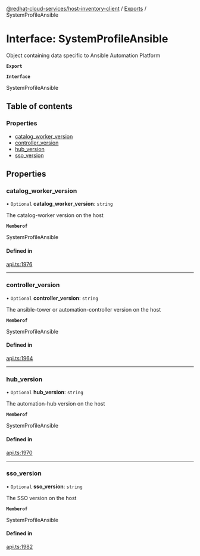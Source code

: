 [@redhat-cloud-services/host-inventory-client](../README.md) / [Exports](../modules.md) / SystemProfileAnsible

# Interface: SystemProfileAnsible

Object containing data specific to Ansible Automation Platform

**`Export`**

**`Interface`**

SystemProfileAnsible

## Table of contents

### Properties

- [catalog\_worker\_version](SystemProfileAnsible.md#catalog_worker_version)
- [controller\_version](SystemProfileAnsible.md#controller_version)
- [hub\_version](SystemProfileAnsible.md#hub_version)
- [sso\_version](SystemProfileAnsible.md#sso_version)

## Properties

### catalog\_worker\_version

• `Optional` **catalog\_worker\_version**: `string`

The catalog-worker version on the host

**`Memberof`**

SystemProfileAnsible

#### Defined in

[api.ts:1976](https://github.com/RedHatInsights/javascript-clients/blob/master/packages/host-inventory/api.ts#L1976)

___

### controller\_version

• `Optional` **controller\_version**: `string`

The ansible-tower or automation-controller version on the host

**`Memberof`**

SystemProfileAnsible

#### Defined in

[api.ts:1964](https://github.com/RedHatInsights/javascript-clients/blob/master/packages/host-inventory/api.ts#L1964)

___

### hub\_version

• `Optional` **hub\_version**: `string`

The automation-hub version on the host

**`Memberof`**

SystemProfileAnsible

#### Defined in

[api.ts:1970](https://github.com/RedHatInsights/javascript-clients/blob/master/packages/host-inventory/api.ts#L1970)

___

### sso\_version

• `Optional` **sso\_version**: `string`

The SSO version on the host

**`Memberof`**

SystemProfileAnsible

#### Defined in

[api.ts:1982](https://github.com/RedHatInsights/javascript-clients/blob/master/packages/host-inventory/api.ts#L1982)
